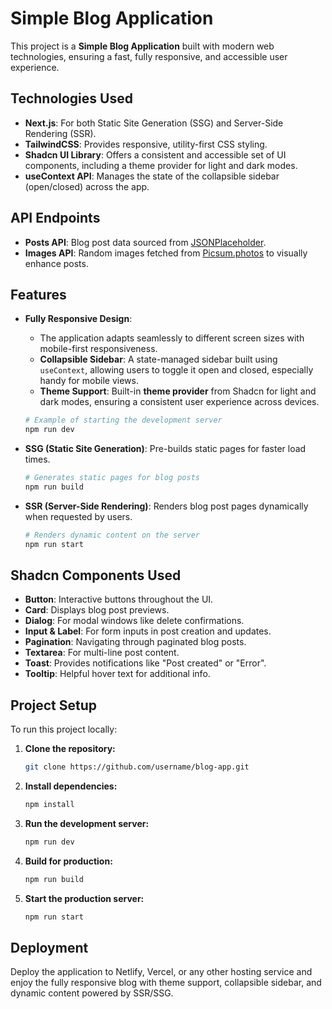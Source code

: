 # Simple Blog Application

This project is a **Simple Blog Application** built with modern web technologies, ensuring a fast, fully responsive, and accessible user experience.

## Technologies Used

- **Next.js**: For both Static Site Generation (SSG) and Server-Side Rendering (SSR).
- **TailwindCSS**: Provides responsive, utility-first CSS styling.
- **Shadcn UI Library**: Offers a consistent and accessible set of UI components, including a theme provider for light and dark modes.
- **useContext API**: Manages the state of the collapsible sidebar (open/closed) across the app.

## API Endpoints

- **Posts API**: Blog post data sourced from [JSONPlaceholder](https://jsonplaceholder.typicode.com/posts).
- **Images API**: Random images fetched from [Picsum.photos](https://picsum.photos/) to visually enhance posts.

## Features

- **Fully Responsive Design**:

  - The application adapts seamlessly to different screen sizes with mobile-first responsiveness.
  - **Collapsible Sidebar**: A state-managed sidebar built using `useContext`, allowing users to toggle it open and closed, especially handy for mobile views.
  - **Theme Support**: Built-in **theme provider** from Shadcn for light and dark modes, ensuring a consistent user experience across devices.

  ```bash
  # Example of starting the development server
  npm run dev
  ```

- **SSG (Static Site Generation)**: Pre-builds static pages for faster load times.

  ```bash
  # Generates static pages for blog posts
  npm run build
  ```

- **SSR (Server-Side Rendering)**: Renders blog post pages dynamically when requested by users.

  ```bash
  # Renders dynamic content on the server
  npm run start
  ```

## Shadcn Components Used

- **Button**: Interactive buttons throughout the UI.
- **Card**: Displays blog post previews.
- **Dialog**: For modal windows like delete confirmations.
- **Input & Label**: For form inputs in post creation and updates.
- **Pagination**: Navigating through paginated blog posts.
- **Textarea**: For multi-line post content.
- **Toast**: Provides notifications like "Post created" or "Error".
- **Tooltip**: Helpful hover text for additional info.

## Project Setup

To run this project locally:

1. **Clone the repository:**

   ```bash
   git clone https://github.com/username/blog-app.git
   ```

2. **Install dependencies:**

   ```bash
   npm install
   ```

3. **Run the development server:**

   ```bash
   npm run dev
   ```

4. **Build for production:**

   ```bash
   npm run build
   ```

5. **Start the production server:**
   ```bash
   npm run start
   ```

## Deployment

Deploy the application to Netlify, Vercel, or any other hosting service and enjoy the fully responsive blog with theme support, collapsible sidebar, and dynamic content powered by SSR/SSG.
